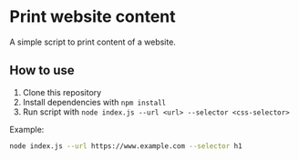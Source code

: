 # Print website content

A simple script to print content of a website.

## How to use

1. Clone this repository
2. Install dependencies with `npm install`
3. Run script with `node index.js --url <url> --selector <css-selector>`

Example:

```bash
node index.js --url https://www.example.com --selector h1
```
